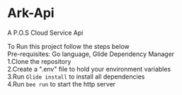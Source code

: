 # Ark-Api
A P.O.S Cloud Service Api


To Run this project follow the steps below <br/>
Pre-requisites: Go language, Glide Dependency Manager <br/>
1.Clone the repository <br/>
2.Create a ".env" file to hold your environment variables <br/>
3.Run `Glide install` to install all dependencies <br/>
4.Run `bee run` to start the http server <br/>
